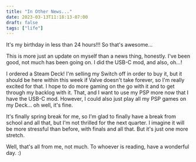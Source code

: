 ```yaml
---
title: "In Other News..."
date: 2023-03-13T11:18:13-07:00
draft: false
tags: ["life"]
---
```


It's my birthday in less than 24 hours!!! So that's awesome...      

This is more just an update on myself than a news thing, honestly. I've been good, not much has been going on. I did the USB-C mod, and also, oh...!        

I ordered a Steam Deck! I'm selling my Switch off in order to buy it, but it should be here within this week if Valve doesn't take forever, so I'm really excited for that. I hope to do more gaming on the go with it and to get through my backlog with it. That, and I want to use my PSP more now that I have the USB-C mod. However, I could also just play all my PSP games on my Deck... oh well, it's fine.     

It's finally spring break for me, so I'm glad to finally have a break from school and all that, but I'm not thrilled for the next quarter. I imagine it will be more stressful than before, with finals and all that. But it's just one more stretch.       

Well, that's all from me, not much. To whoever is reading, have a wonderful day. :)